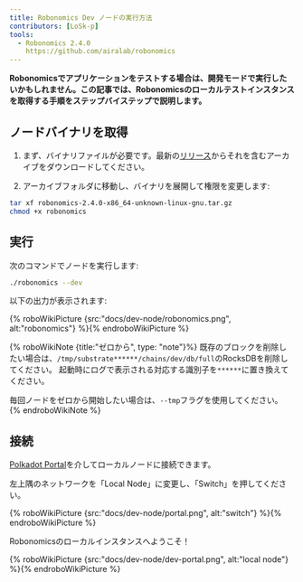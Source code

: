 ```yaml
---
title: Robonomics Dev ノードの実行方法
contributors: [LoSk-p]
tools:
  - Robonomics 2.4.0
    https://github.com/airalab/robonomics
---
```


**Robonomicsでアプリケーションをテストする場合は、開発モードで実行したいかもしれません。この記事では、Robonomicsのローカルテストインスタンスを取得する手順をステップバイステップで説明します。**


## ノードバイナリを取得

1. まず、バイナリファイルが必要です。最新の[リリース](https://github.com/airalab/robonomics/releases)からそれを含むアーカイブをダウンロードしてください。

2. アーカイブフォルダに移動し、バイナリを展開して権限を変更します:

```bash
tar xf robonomics-2.4.0-x86_64-unknown-linux-gnu.tar.gz
chmod +x robonomics
```

## 実行

次のコマンドでノードを実行します:

```bash
./robonomics --dev
```
以下の出力が表示されます:

{% roboWikiPicture {src:"docs/dev-node/robonomics.png", alt:"robonomics"} %}{% endroboWikiPicture %}

{% roboWikiNote {title:"ゼロから", type: "note"}%} 既存のブロックを削除したい場合は、`/tmp/substrate******/chains/dev/db/full`のRocksDBを削除してください。
起動時にログで表示される対応する識別子を`******`に置き換えてください。

毎回ノードをゼロから開始したい場合は、`--tmp`フラグを使用してください。
{% endroboWikiNote %}


## 接続

[Polkadot Portal](https://polkadot.js.org/apps/#/explorer)を介してローカルノードに接続できます。

左上隅のネットワークを「Local Node」に変更し、「Switch」を押してください。

{% roboWikiPicture {src:"docs/dev-node/portal.png", alt:"switch"} %}{% endroboWikiPicture %}

Robonomicsのローカルインスタンスへようこそ！

{% roboWikiPicture {src:"docs/dev-node/dev-portal.png", alt:"local node"} %}{% endroboWikiPicture %}